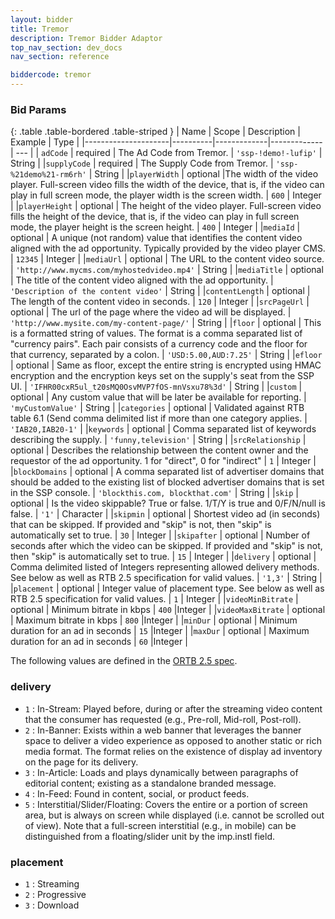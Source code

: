 ```yaml
---
layout: bidder
title: Tremor 
description: Tremor Bidder Adaptor
top_nav_section: dev_docs
nav_section: reference

biddercode: tremor
---
```


### Bid Params

{: .table .table-bordered .table-striped }
| Name                | Scope    | Description | Example     | Type |
|---------------------|----------|-------------|-------------| --- |
| `adCode` | required | The Ad Code from Tremor. | `'ssp-!demo!-lufip'` | String |
|`supplyCode` | required | The Supply Code from Tremor. | `'ssp-%21demo%21-rm6rh'` | String |
|`playerWidth` | optional |The width of the video player. Full-screen video fills the width of the device, that is, if the video can play in full screen mode, the player width is the screen width. | `600` | Integer |
|`playerHeight` | optional | The height of the video player. Full-screen video fills the height of the device, that is, if the video can play in full screen mode, the player height is the screen height. | `400` | Integer |
|`mediaId` | optional | A unique (not random) value that identifies the content video aligned with the ad opportunity. Typically provided by the video player CMS. | `12345` | Integer |
|`mediaUrl` | optional | The URL to the content video source. | `'http://www.mycms.com/myhostedvideo.mp4'` | String |
|`mediaTitle` | optional | The title of the content video aligned with the ad opportunity. | `'Description of the content video'` | String |
|`contentLength` | optional | The length of the content video in seconds. | `120` | Integer |
|`srcPageUrl` | optional | The url of the page where the video ad will be displayed. | `'http://www.mysite.com/my-content-page/'` | String |
|`floor` | optional | This is a formatted string of values. The format is a comma separated list of "currency pairs". Each pair consists of a currency code and the floor for that currency, separated by a colon. | `'USD:5.00,AUD:7.25'` | String |
|`efloor` | optional | Same as floor, except the entire string is encrypted using HMAC encryption and the encryption keys set on the supply's seat from the SSP UI. | `'IFHR00cxR5ul_t20sMQ0OsvMVP7fOS-mnVsxu78%3d'` | String |
|`custom` | optional | Any custom value that will be later be available for reporting. | `'myCustomValue'` | String |
|`categories` | optional | Validated against RTB table 6.1 (Send comma delimited list if more than one category applies. | `'IAB20,IAB20-1'` | 
|`keywords` | optional | Comma separated list of keywords describing the supply. | `'funny,television'` | String |
|`srcRelationship` | optional | Describes the relationship between the content owner and the requestor of the ad opportunity. 1 for "direct", 0 for "indirect" | `1` | Integer |
|`blockDomains` | optional | A comma separated list of advertiser domains that should be added to the existing list of blocked advertiser domains that is set in the SSP console. | `'blockthis.com, blockthat.com'` | String |
|`skip` | optional | Is the video skippable? True or false. 1/T/Y is true and 0/F/N/null is false. | `'1'` | Character |
|`skipmin` | optional | Shortest video ad (in seconds) that can be skipped. If provided and "skip" is not, then "skip" is automatically set to true. | `30` | Integer |
|`skipafter` | optional | Number of seconds after which the video can be skipped. If provided and "skip" is not, then "skip" is automatically set to true. | `15` | Integer |
|`delivery` | optional | Comma delimited listed of Integers representing allowed delivery methods. See below as well as RTB 2.5 specification for valid values. | `'1,3'` | String |
|`placement` | optional | Integer value of placement type. See below as well as RTB 2.5 specification for valid values. | `1` | Integer |
|`videoMinBitrate` | optional | Minimum bitrate in kbps | `400` |Integer |
|`videoMaxBitrate` | optional | Maximum bitrate in kbps | `800` |Integer |
|`minDur` | optional | Minimum duration for an ad in seconds | `15` |Integer |
|`maxDur` | optional | Maximum duration for an ad in seconds | `60` |Integer |

  
The following values are defined in the [ORTB 2.5 spec](https://www.iab.com/wp-content/uploads/2016/03/OpenRTB-API-Specification-Version-2-5-FINAL.pdf).

<a name="tremor-video"></a>

### delivery

+ `1` : In-Stream: Played before, during or after the streaming video content that the consumer has requested (e.g., Pre-roll, Mid-roll, Post-roll).
+ `2` : In-Banner: Exists within a web banner that leverages the banner space to deliver a video experience as opposed to another static or rich media format. The format relies on the existence of display ad inventory on the page for its delivery.
+ `3` : In-Article: Loads and plays dynamically between paragraphs of editorial content; existing as a standalone branded message.
+ `4` : In-Feed: Found in content, social, or product feeds.
+ `5` : Interstitial/Slider/Floating: Covers the entire or a portion of screen area, but is always on screen while displayed (i.e. cannot be scrolled out of view). Note that a full-screen interstitial (e.g., in mobile) can be distinguished from a floating/slider unit by the imp.instl field.

### placement

+ `1` : Streaming
+ `2` : Progressive
+ `3` : Download

